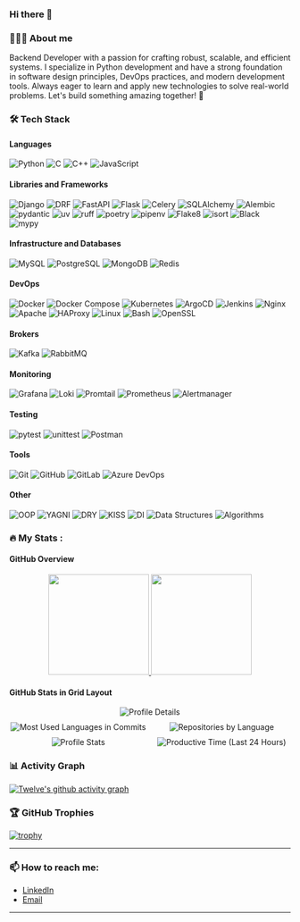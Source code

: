 ### Hi there 👋

### 👨🏻‍💻 About me

Backend Developer with a passion for crafting robust, scalable, and efficient systems. I specialize in Python development and have a strong foundation in software design principles, DevOps practices, and modern development tools. Always eager to learn and apply new technologies to solve real-world problems. Let's build something amazing together! 🚀

### 🛠 Tech Stack

#### Languages
  ![Python](https://img.shields.io/badge/-Python-333333?style=flat&logo=python)
  ![C](https://img.shields.io/badge/-C-333333?style=flat&logo=c&logoColor=white)
  ![C++](https://img.shields.io/badge/-C++-333333?style=flat&logo=c%2B%2B&logoColor=white)
  ![JavaScript](https://img.shields.io/badge/-JavaScript-333333?style=flat&logo=javascript)

#### Libraries and Frameworks
  ![Django](https://img.shields.io/badge/-Django-333333?style=flat&logo=django&logoColor=white)
  ![DRF](https://img.shields.io/badge/-DRF-333333?style=flat&logo=django&logoColor=white)
  ![FastAPI](https://img.shields.io/badge/-FastAPI-333333?style=flat&logo=fastapi&logoColor=white)
  ![Flask](https://img.shields.io/badge/-Flask-333333?style=flat&logo=flask&logoColor=white)
  ![Celery](https://img.shields.io/badge/-Celery-333333?style=flat&logo=celery&logoColor=white)
  ![SQLAlchemy](https://img.shields.io/badge/-SQLAlchemy-333333?style=flat&logo=sqlalchemy&logoColor=white)
  ![Alembic](https://img.shields.io/badge/-Alembic-333333?style=flat&logo=alembic&logoColor=white)
  ![pydantic](https://img.shields.io/badge/-pydantic-333333?style=flat&logo=pydantic&logoColor=white)
  ![uv](https://img.shields.io/badge/-uv-333333?style=flat&logo=uv&logoColor=white)
  ![ruff](https://img.shields.io/badge/-ruff-333333?style=flat&logo=ruff&logoColor=white)
  ![poetry](https://img.shields.io/badge/-poetry-333333?style=flat&logo=poetry&logoColor=white)
  ![pipenv](https://img.shields.io/badge/-pipenv-333333?style=flat&logo=python&logoColor=white)
  ![Flake8](https://img.shields.io/badge/-Flake8-333333?style=flat&logo=python&logoColor=white)
  ![isort](https://img.shields.io/badge/-isort-333333?style=flat&logo=python&logoColor=white)
  ![Black](https://img.shields.io/badge/-Black-333333?style=flat&logo=python&logoColor=white)
  ![mypy](https://img.shields.io/badge/-mypy-333333?style=flat&logo=python&logoColor=white)

#### Infrastructure and Databases
  ![MySQL](https://img.shields.io/badge/-MySQL-333333?style=flat&logo=mysql)
  ![PostgreSQL](https://img.shields.io/badge/-PostgreSQL-333333?style=flat&logo=postgresql)
  ![MongoDB](https://img.shields.io/badge/-MongoDB-333333?style=flat&logo=mongodb)
  ![Redis](https://img.shields.io/badge/-Redis-333333?style=flat&logo=redis)

#### DevOps
  ![Docker](https://img.shields.io/badge/-Docker-333333?style=flat&logo=docker)
  ![Docker Compose](https://img.shields.io/badge/-Docker_Compose-333333?style=flat&logo=docker)
  ![Kubernetes](https://img.shields.io/badge/-Kubernetes-333333?style=flat&logo=kubernetes)
  ![ArgoCD](https://img.shields.io/badge/-ArgoCD-333333?style=flat&logo=argo)
  ![Jenkins](https://img.shields.io/badge/-Jenkins-333333?style=flat&logo=jenkins)
  ![Nginx](https://img.shields.io/badge/-Nginx-333333?style=flat&logo=nginx)
  ![Apache](https://img.shields.io/badge/-Apache-333333?style=flat&logo=apache)
  ![HAProxy](https://img.shields.io/badge/-HAProxy-333333?style=flat&logo=haproxy)
  ![Linux](https://img.shields.io/badge/-Linux-333333?style=flat&logo=linux)
  ![Bash](https://img.shields.io/badge/-Bash-333333?style=flat&logo=gnu-bash)
  ![OpenSSL](https://img.shields.io/badge/-OpenSSL-333333?style=flat&logo=openssl)

#### Brokers
  ![Kafka](https://img.shields.io/badge/-Kafka-333333?style=flat&logo=apache-kafka)
  ![RabbitMQ](https://img.shields.io/badge/-RabbitMQ-333333?style=flat&logo=rabbitmq)

#### Monitoring
  ![Grafana](https://img.shields.io/badge/-Grafana-333333?style=flat&logo=grafana)
  ![Loki](https://img.shields.io/badge/-Loki-333333?style=flat&logo=grafana)
  ![Promtail](https://img.shields.io/badge/-Promtail-333333?style=flat&logo=grafana)
  ![Prometheus](https://img.shields.io/badge/-Prometheus-333333?style=flat&logo=prometheus)
  ![Alertmanager](https://img.shields.io/badge/-Alertmanager-333333?style=flat&logo=prometheus)

#### Testing
  ![pytest](https://img.shields.io/badge/-pytest-333333?style=flat&logo=pytest&logoColor=white)
  ![unittest](https://img.shields.io/badge/-unittest-333333?style=flat&logo=python&logoColor=white)
  ![Postman](https://img.shields.io/badge/-Postman-333333?style=flat&logo=postman)

#### Tools
  ![Git](https://img.shields.io/badge/-Git-333333?style=flat&logo=git)
  ![GitHub](https://img.shields.io/badge/-GitHub-333333?style=flat&logo=github)
  ![GitLab](https://img.shields.io/badge/-GitLab-333333?style=flat&logo=gitlab)
  ![Azure DevOps](https://img.shields.io/badge/-Azure_DevOps-333333?style=flat&logo=azure-devops)

#### Other
  ![OOP](https://img.shields.io/badge/-OOP-333333?style=flat&logo=oop&logoColor=white)
  ![YAGNI](https://img.shields.io/badge/-YAGNI-333333?style=flat&logo=yagni&logoColor=white)
  ![DRY](https://img.shields.io/badge/-DRY-333333?style=flat&logo=dry&logoColor=white)
  ![KISS](https://img.shields.io/badge/-KISS-333333?style=flat&logo=kiss&logoColor=white)
  ![DI](https://img.shields.io/badge/-DI-333333?style=flat&logo=di&logoColor=white)
  ![Data Structures](https://img.shields.io/badge/-Data_Structures-333333?style=flat&logo=ds&logoColor=white)
  ![Algorithms](https://img.shields.io/badge/-Algorithms-333333?style=flat&logo=algorithms&logoColor=white)

### :fire: My Stats :

#### GitHub Overview
<div align="center">
  <a href="https://github.com/Twelve-cloud">
    <img height="180em" src="https://github-readme-stats.vercel.app/api?username=Twelve-cloud&show_icons=true&theme=dark&include_all_commits=true&count_private=true"/>
    <img height="180em" src="https://github-readme-stats.vercel.app/api/top-langs/?username=Twelve-cloud&layout=compact&langs_count=7&theme=dark"/>
  </a>
</div>

#### GitHub Stats in Grid Layout
<div align="center" style="display: flex; flex-direction: column; gap: 10px;">
  <!-- Первая строка: одна карточка -->
  <div style="flex: 1; width: 100%;">
    <img src="https://github-profile-summary-cards.vercel.app/api/cards/profile-details?username=Twelve-cloud&theme=solarized_dark" alt="Profile Details"/>
  </div>

  <!-- Вторая строка: две карточки -->
  <div style="display: flex; gap: 10px;">
    <div style="flex: 1;">
      <img src="https://github-profile-summary-cards.vercel.app/api/cards/most-commit-language?username=Twelve-cloud&theme=solarized_dark" alt="Most Used Languages in Commits"/>
    </div>
    <div style="flex: 1;">
      <img src="https://github-profile-summary-cards.vercel.app/api/cards/repos-per-language?username=Twelve-cloud&theme=solarized_dark" alt="Repositories by Language"/>
    </div>
  </div>

  <!-- Третья строка: две карточки -->
  <div style="display: flex; gap: 10px;">
    <div style="flex: 1;">
      <img src="https://github-profile-summary-cards.vercel.app/api/cards/stats?username=Twelve-cloud&theme=solarized_dark" alt="Profile Stats"/>
    </div>
    <div style="flex: 1;">
      <img src="https://github-profile-summary-cards.vercel.app/api/cards/productive-time?username=Twelve-cloud&theme=solarized_dark" alt="Productive Time (Last 24 Hours)"/>
    </div>
  </div>
</div>

### 📊 Activity Graph
[![Twelve's github activity graph](https://github-readme-activity-graph.vercel.app/graph?username=Twelve-cloud&theme=github-compact)](https://github.com/ashutosh00710/github-readme-activity-graph)

### 🏆 GitHub Trophies
[![trophy](https://github-profile-trophy.vercel.app/?username=Twelve-cloud&theme=onedark&row=1&column=6)](https://github.com/ryo-ma/github-profile-trophy)

---

### 📫 How to reach me:
- [LinkedIn](https://www.linkedin.com/in/twelvecloud)
- [Email](mailto:kana.suzucki@gmail.com)

---
